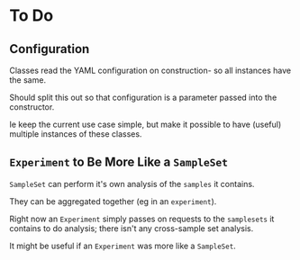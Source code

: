 # To Do #


## Configuration ##

Classes read the YAML configuration on construction- so all instances have the same.

Should split this out so that configuration is a parameter passed into the constructor.

Ie keep the current use case simple, but make it possible to have (useful) multiple instances of these classes.

## `Experiment` to Be More Like a `SampleSet` ##

`SampleSet` can perform it's own analysis of the `samples` it contains.

They can be aggregated together (eg in an `experiment`).

Right now an `Experiment` simply passes on requests to the `samplesets` it contains to do analysis; there isn't any cross-sample set analysis. 

It might be useful if an `Experiment` was more like a `SampleSet`.



